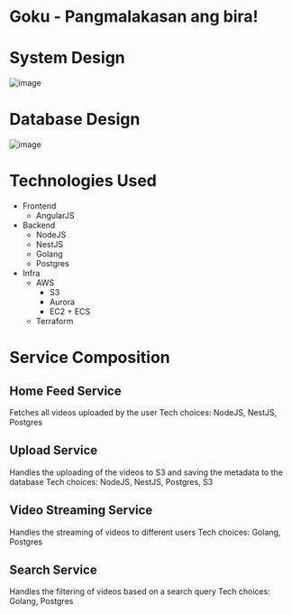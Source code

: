 # Goku - Pangmalakasan ang bira!

# System Design
![image](https://github.com/kylehipz/goku/assets/31435847/1255e98d-a985-4a90-ac30-ad62310921cd)

# Database Design
![image](https://github.com/kylehipz/goku/assets/31435847/ee6f4640-521a-47ac-8e87-d7ed8b479aa0)


# Technologies Used
* Frontend
  * AngularJS
* Backend
  * NodeJS
  * NestJS
  * Golang
  * Postgres
* Infra
  * AWS
    * S3
    * Aurora
    * EC2 + ECS
  * Terraform

# Service Composition
## Home Feed Service
  Fetches all videos uploaded by the user
  Tech choices: NodeJS, NestJS, Postgres
## Upload Service
  Handles the uploading of the videos to S3 and saving the metadata to the database
  Tech choices: NodeJS, NestJS, Postgres, S3
## Video Streaming Service
  Handles the streaming of videos to different users
  Tech choices: Golang, Postgres
## Search Service
  Handles the filtering of videos based on a search query
  Tech choices: Golang, Postgres
